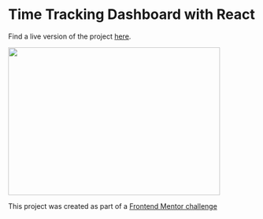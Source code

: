 # Time Tracking Dashboard with React

Find a live version of the project [here](https://hayaialex.github.io/time-tracking-dashboard).

<img src="https://res.cloudinary.com/dz209s6jk/image/upload/q_auto:good,w_900/Challenges/va9khukabo1wlmpzsbgi.jpg" width="430" height="300" />

This project was created as part of a [Frontend Mentor challenge](https://www.frontendmentor.io/challenges/time-tracking-dashboard-UIQ7167Jw/)

